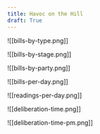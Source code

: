 ```yaml
---
title: Havoc on the Hill
draft: True
---
```


![[bills-by-type.png]]

![[bills-by-stage.png]]

![[bills-by-party.png]]

![[bills-per-day.png]]

![[readings-per-day.png]]

![[deliberation-time.png]]

![[deliberation-time-pm.png]]
